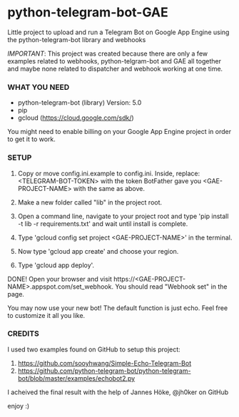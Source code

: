 # python-telegram-bot-GAE
Little project to upload and run a Telegram Bot on Google App Engine using the python-telegram-bot library and webhooks

*IMPORTANT*:
This project was created because there are only a few examples related to webhooks, python-telgram-bot and GAE all together and maybe none related to dispatcher and webhook working at one time.

### WHAT YOU NEED

- python-telegram-bot (library) Version: 5.0
- pip
- gcloud (https://cloud.google.com/sdk/)

You might need to enable billing on your Google App Engine project in order to get it to work.

### SETUP

1. Copy or move config.ini.example to config.ini. Inside, replace:
&lt;TELEGRAM-BOT-TOKEN&gt; with the token BotFather gave you
&lt;GAE-PROJECT-NAME&gt; with the same as above.

2. Make a new folder called "lib" in the project root.

3. Open a command line, navigate to your project root and type 'pip install -t lib -r requirements.txt' and wait until install is complete.

4. Type 'gcloud config set project &lt;GAE-PROJECT-NAME&gt;' in the terminal.

5. Now type 'gcloud app create' and choose your region.

6. Type 'gcloud app deploy'.

DONE! Open your browser and visit https://&lt;GAE-PROJECT-NAME&gt;.appspot.com/set_webhook. You should read "Webhook set" in the page.

You may now use your new bot! The default function is just echo. Feel free to customize it all you like.

### CREDITS
I used two examples found on GitHub to setup this project:

 1. https://github.com/sooyhwang/Simple-Echo-Telegram-Bot
 2. https://github.com/python-telegram-bot/python-telegram-bot/blob/master/examples/echobot2.py

I acheived the final result with the help of Jannes Höke, @jh0ker on GitHub


enjoy :)
